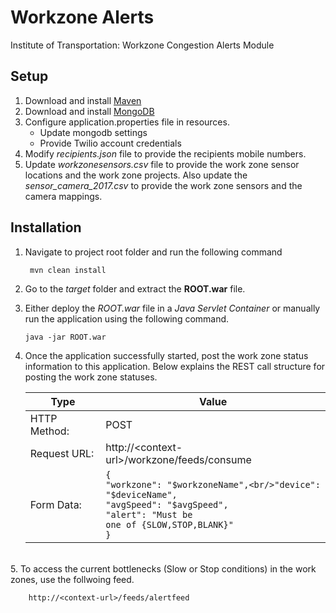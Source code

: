 # Workzone Alerts
Institute of Transportation:  Workzone Congestion Alerts Module

## Setup
1. Download and install [Maven](https://maven.apache.org/install.html) 
2. Download and install [MongoDB](https://docs.mongodb.com/manual/installation/)
3. Configure application.properties file in resources.
	* Update mongodb settings
	* Provide Twilio account credentials
4. Modify *recipients.json* file to provide the recipients mobile numbers.
5. Update *workzonesensors.csv* file to provide the work zone sensor locations and the work zone projects. Also update the *sensor_camera_2017.csv* to provide the work zone sensors and the camera mappings.

## Installation
1. Navigate to project root folder and run the following command 

  		mvn clean install
 2. Go to the *target* folder and extract the **ROOT.war** file.
 3. Either deploy the *ROOT.war* file in a *Java Servlet Container* or manually run the application using the following command.
 
 		java -jar ROOT.war
4. Once the application successfully started, post the work zone status information to this application. Below explains the REST call structure for posting the work zone statuses.

    Type |Value
    ---|---
    HTTP Method:| POST 
    Request URL: |http://\<context-url>/workzone/feeds/consume
	Form Data:|<code>{<br/>"workzone": "$workzoneName",<br/>"device": "$deviceName",<br/>"avgSpeed": "$avgSpeed",<br/>"alert": "Must be one of {SLOW,STOP,BLANK}"<br/>}</code>
    
<br/>
5. To access the current bottlenecks (Slow or Stop conditions) in the work zones, use the follwoing feed.

		http://<context-url>/feeds/alertfeed

